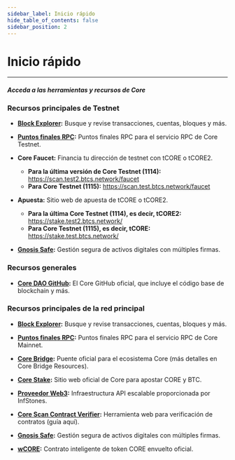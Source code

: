 ```yaml
---
sidebar_label: Inicio rápido
hide_table_of_contents: false
sidebar_position: 2
---
```


# Inicio rápido

---

#### _Acceda a las herramientas y recursos de Core_

### Recursos principales de Testnet

- **[Block Explorer](https://scan.test.btcs.network/):** Busque y revise transacciones, cuentas, bloques y más.

- **[Puntos finales RPC](https://chainlist.org/chain/1115):** Puntos finales RPC para el servicio RPC de Core Testnet.

- **Core Faucet:** Financia tu dirección de testnet con tCORE o tCORE2.
  - **Para la última versión de Core Testnet (1114):** https://scan.test2.btcs.network/faucet
  - **Para Core Testnet (1115):** https://scan.test.btcs.network/faucet

- **Apuesta:** Sitio web de apuesta de tCORE o tCORE2.
  - **Para la última Core Testnet (1114), es decir, tCORE2:** https://stake.test2.btcs.network/
  - **Para Core Testnet (1115), es decir, tCORE:** https://stake.test.btcs.network/

- **[Gnosis Safe](https://safe.test.btcs.network/welcome):** Gestión segura de activos digitales con múltiples firmas.

### Recursos generales

- **[Core DAO GitHub](https://github.com/coredao-org):** El Core GitHub oficial, que incluye el código base de blockchain y más.

### Recursos principales de la red principal

- **[Block Explorer](https://scan.coredao.org/):** Busque y revise transacciones, cuentas, bloques y más.

- **[Puntos finales RPC](https://chainlist.org/chain/1116):** Puntos finales RPC para el servicio RPC de Core Mainnet.

- **[Core Bridge](https://bridge.coredao.org/):** Puente oficial para el ecosistema Core (más detalles en Core Bridge Resources).

- **[Core Stake](https://stake.coredao.org/):** Sitio web oficial de Core para apostar CORE y BTC.

- **[Proveedor Web3](https://cloud.infstones.com/login):** Infraestructura API escalable proporcionada por InfStones.

- **[Core Scan Contract Verifier](https://scan.coredao.org/verifyContract):** Herramienta web para verificación de contratos (guía aquí).

- **[Gnosis Safe](https://safe.coredao.org/welcome):** Gestión segura de activos digitales con múltiples firmas.

- **[wCORE](https://scan.coredao.org/address/0x191e94fa59739e188dce837f7f6978d84727ad01):** Contrato inteligente de token CORE envuelto oficial.
